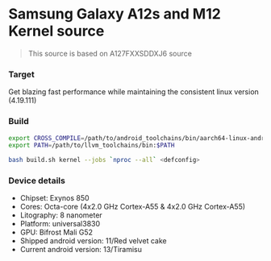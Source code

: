 # Samsung Galaxy A12s and M12 Kernel source
> This source is based on A127FXXSDDXJ6 source

### Target
Get blazing fast performance while maintaining the consistent linux version (4.19.111)

### Build
```sh
export CROSS_COMPILE=/path/to/android_toolchains/bin/aarch64-linux-android-
export PATH=/path/to/llvm_toolchains/bin:$PATH

bash build.sh kernel --jobs `nproc --all` <defconfig>
```

### Device details
- Chipset: Exynos 850
- Cores: Octa-core (4x2.0 GHz Cortex-A55 & 4x2.0 GHz Cortex-A55)
- Litography: 8 nanometer
- Platform: universal3830
- GPU: Bifrost Mali G52
- Shipped android version: 11/Red velvet cake
- Current android version: 13/Tiramisu
